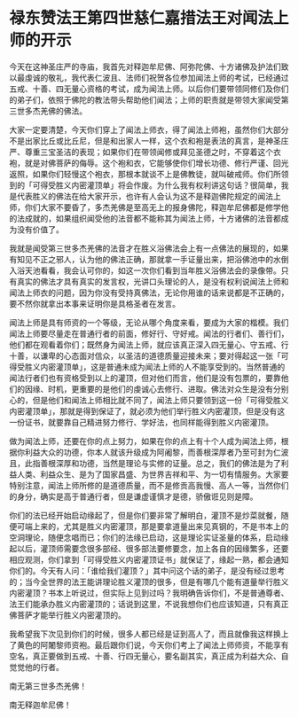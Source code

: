 # 禄东赞法王第四世慈仁嘉措法王对闻法上师的开示

今天在这神圣庄严的寺庙，我首先对释迦牟尼佛、阿弥陀佛、十方诸佛及护法们致以最虔诚的敬礼，我代表仁波且、法师们祝贺各位参加闻法上师的考试，已经通过五戒、十善、四无量心资格的考试，成为闻法上师。以后你们要带领同修们及你们的弟子们，依照于佛陀的教法带头帮助他们闻法；上师的职责就是带领大家闻受第三世多杰羌佛的佛法。

大家一定要清楚，今天你们穿上了闻法上师衣，得了闻法上师袍，虽然你们大部分不是出家比丘或比丘尼，但是和出家人一样，这个衣和袍是表法的真言，是神圣庄严、尊重三宝圣洁的表现；如果你们在带领闻修或拜见圣德之时，不穿着这个衣袍，就是对佛菩萨的侮辱。这个袍和衣，它能够使你们增长功德、修行严谨、回光返照，如果你们轻慢这个袍衣，那根本就谈不上是佛教徒，就叫破戒师。你们所领到的「可得受胜义内密灌顶单」将会作废。为什么我有权利讲这句话？很简单，我是代表胜义的佛法在给大家开示，也许有人会认为这不是释迦佛陀规定的闻法上师，你们大家不要昏了，多杰羌佛是至高无上的报身佛陀，释迦牟尼佛都是修学他的法成就的，如果组织闻受他的法音都不能称其为闻法上师，十方诸佛的法音都成为没有价值了。

我就是闻受第三世多杰羌佛的法音才在胜义浴佛法会上有一点佛法的展现的，如果有知见不正之邪人，认为他的佛法正确，那就拿一手证量出来，把浴佛池中的水倒入浴天池看看，我会认可你的，如这一次你们看到当年胜义浴佛法会的录像带。只有真实的佛法才具有真实的发言权，光讲口头理论的人，是没有权利说闻法上师和闻法上师衣的问题，因为你没有受持真佛法，无论你用谁的话来说都是不正确的，要不然你就拿出本事来证明你是具格圣者在发言。

闻法上师是具有师资的一个等级，无论从哪个角度来看，要成为大家的楷模。我们闻法上师要尽量走在普通行者的前面，修好行、守好戒。闻法的行者们、善行们，他们都在观看着你们；既然身为闻法上师，就应该真正深入四无量心、守五戒、行十善，以谦卑的心态面对信众，以圣洁的道德质量迎接未来；要对得起这一张「可得受胜义内密灌顶单」，这是普通未成为闻法上师的人不能享受到的。当然普通的闻法行者们也有资格受到以上的灌顶，但对他们而言，他们是没有包票的，要靠他们的因缘、时机，更重要的是他们的虔诚心去修行、进取。佛法对众生是没有分别心的，但是他们和闻法上师相比就不同了，闻法上师只要领到这一份「可得受胜义内密灌顶单」，那就是得到保证了，就必须为他们举行胜义内密灌顶，但是没有这一份证书，就要靠自己精进努力修行、学好法，也同样能得到胜义内密灌顶。

做为闻法上师，还要在你的点上努力，如果在你的点上有十个人成为闻法上师，根据你利益大众的功德，你本人就该升级成为阿阇黎，而善根深厚者乃至可封为仁波且，此指善根深厚和功德，当然是理论与实修的证量。总之，我们的佛法是为了利益人类、利益众生、是为了国家昌盛、为世界吉祥和平、为一切有情服务。大家要特别注意，闻法上师所修的是道德质量，而不是修贡高我慢、高人一等，当然你们的身分，确实是高于普通行者，但是谦虚谨慎才是德，骄傲诳见则是障。

你们的法已经开始启动缘起了，但是你们要非常了解明白，灌顶不是炒菜就餐，随便可端上来的，尤其是胜义内密灌顶，那是要拿道量出来见真钢的，不是书本上的空洞理论，随便念唱而已；你们的法缘已启动，这是理论实证圣量的体系，启动缘起以后，灌顶师需要念很多部经、很多部法要修要念，加上各自的因缘繁多，还要相应观测，你们拿到「可得受胜义内密灌顶证书」就保证了，缘起一熟，都会通知你们的。今天有人问：「谁给我们灌顶？」其中问这个话的弟子，是没有经过思考的；当今全世界的法王能讲理论胜义灌顶的很多，但是有哪几个能有道量举行胜义内密灌顶？书本上听说过，但实际上见到过吗？我明确告诉你们，不是普通尊者、法王们能承办胜义内密灌顶的；话说到这里，不说我想你们也应该知道，只有真正佛菩萨才能举行胜义内密灌顶的。

我希望我下次见到你们的时候，很多人都已经是证到高人了，而且就像我这样换上了黄色的阿闍黎师资袍。最后跟你们说，今天你们考上了闻法上师师资，不能享有空名，真正要做到五戒、十善、行四无量心，要名副其实，真正成为利益大众、自觉觉他的行者。

南无第三世多杰羌佛！

南无释迦牟尼佛！